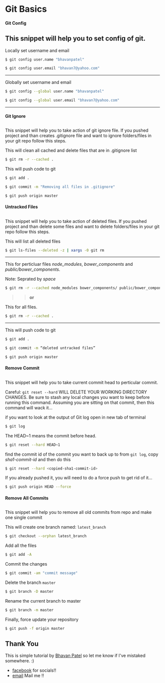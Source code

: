 
# Git Basics #

####  Git Config  ####
## ##

This snippet will help you to set config of git.
---
Locally set username and email
```bash
$ git config user.name "bhavanpatel"
```
```bash
$ git config user.email "bhavan7@yahoo.com"
```
---
Globally set username and email
```bash
$ git config --global user.name "bhavanpatel"
```
```bash
$ git config --global user.email "bhavan7@yahoo.com"
```
---

####  Git Ignore  ####
## ##

This snippet will help you to take action of git ignore file.
If you pushed project and than creates .gitignore file and want to ignore folders/files in your git repo follow this steps.

This will clean all cached and delete files that are in .gitignore list
```bash
$ git rm -r --cached .
```

This will push code to git
```bash
$ git add .
```

```bash
$ git commit -m "Removing all files in .gitignore"
```
```bash
$ git push origin master
```


####  Untracked Files  ####
## ##

This snippet will help you to take action of deleted files.
If you pushed project and than delete some files and want to delete folders/files in your git repo follow this steps.


This will list all deleted files
```bash
$ git ls-files --deleted -z | xargs -0 git rm
```

---
This for perticluar files _node_modules_, _bower_components_ and _public/bower_components_.

Note: Seprated by _space_
```bash
$ git rm -r --cached node_modules bower_components/ public/bower_components/
```
>> <b>or</b>

This for all files.

```bash
$ git rm -r --cached .
```
---

This will push code to git
```bash
$ git add .
```
```bash
$ git commit -m “deleted untracked files”
```
```bash
$ git push origin master
```

  
####  Remove Commit  ####
## ##
This snippet will help you to take current commit head to perticular commit.

Careful: <code>git reset --hard</code> WILL DELETE YOUR WORKING DIRECTORY CHANGES. Be sure to stash any local changes you want to keep before running this command.
Assuming you are sitting on that commit, then this command will wack it...

if you want to look at the output of  Git log open in new tab of terminal
```bash
$ git log
```

The HEAD~1 means the commit before head.
```bash
$ git reset --hard HEAD~1
```

find the commit id of the commit you want to back up to from <code>git log</code>, copy _sha1-commit-id_ and then do this

```bash
$ git reset --hard <copied-sha1-commit-id>
```

If you already pushed it, you will need to do a force push to get rid of it...

```bash
$ git push origin HEAD --force
```



####  Remove All Commits  ####
## ##
This snippet will help you to remove all old commits from repo and make one single commit

This will create one branch named: <code>latest_branch</code>
```bash
$ git checkout --orphan latest_branch
```

Add all the files
```bash
$ git add -A
```

Commit the changes
```bash
$ git commit -am "commit message"
```

Delete the branch <code>master</code>
```bash
$ git branch -D master
```

Rename the current branch to master
```bash
$ git branch -m master
```

Finally, force update your repository
```bash
$ git push -f origin master
```




## Thank You ##

This is simple tutorial by [Bhavan Patel](https://github.com/bhavanpatel) so let me know if I've mistaked somewhere. :)

* [facebook](https://www.facebook.com/bhavan.patel.98) for socials!!
* [email](mailto:bhavan7@yahoo.com?Subject=Issue_On_Git_Tutorials) Mail me   !!
 
